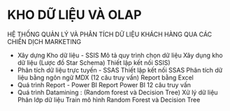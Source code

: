 # KHO DỮ LIỆU VÀ OLAP
HỆ THỐNG QUẢN LÝ VÀ PHÂN TÍCH DỮ LIỆU KHÁCH HÀNG QUA CÁC CHIẾN DỊCH MARKETING
- Xây dựng Kho dữ liệu - SSIS
Mô tả quy trình chọn dữ liệu 
Xây dụng kho dữ liệu (Lược đồ Star Schema) 
Thiết lập kết nối SSIS)
- Phân tích dữ liệu trực tuyến - SSAS
  Thiết lập kết nối SSAS
  Phân tích dữ liệu bằng ngôn ngữ MDX (12 câu truy vấn) 
  Report bằng Excel
- Quá trình Report - Power BI
  Report Power BI 12 câu truy vấn
- Quá trình Datamining : (Random forest và Decision Tree)
  Xử lý dữ liệu
  Phân lớp dữ liệu
  Train mô hình Random Forest và Decision Tree
